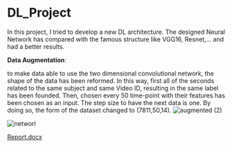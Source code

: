 # DL_Project
In this project, I tried to develop a new DL architecture. The designed Neural Network has compared with the famous structure like VGG16, Resnet,... and had a better results.

**Data Augmentation**:

to make data able to use the two dimensional convolutional network, the shape of the data has been reformed. In this way, first all of the seconds related to the same subject and same Video ID, resulting in the same label has been founded. Then, chosen every 50 time-point with their features has been chosen as an input. The step size to have the next data is one. By doing so, the form of the dataset changed to (7811,50,14). 
![augmented (2)](https://user-images.githubusercontent.com/80203915/196021071-76a04ddf-c28e-4e37-8598-fb967bf3edcc.jpg)


![networl](https://user-images.githubusercontent.com/80203915/196021262-0709f2ef-262d-4cdb-88aa-0609bcce1ea8.jpg)

[Report.docx](https://github.com/mahdieghane/DL_Project/files/9793663/Report.docx)
